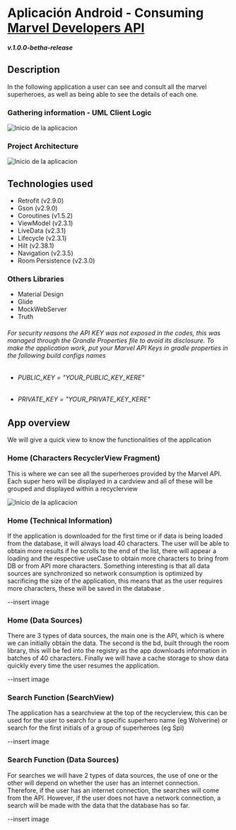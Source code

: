 # Aplicación Android  - Consuming [Marvel Developers API](https://developer.marvel.com/) 
***v.1.0.0-betha-release***

## Description
In the following application a user can see and consult all the marvel superheroes, as well as being able to see the details of each one. 

### Gathering information - UML Client Logic

![Inicio de la aplicacion](https://github.com/essebas/MarvelApp/blob/master/README_IMAGES/MarvelUseCase.png)

### Project Architecture

![Inicio de la aplicacion](https://github.com/essebas/MarvelApp/blob/master/README_IMAGES/MarvelArchitecture.png)

## Technologies used
- Retrofit (v2.9.0)
- Gson (v2.9.0)
- Coroutines (v1.5.2)
- ViewModel (v2.3.1)
- LiveData (v2.3.1)
- Lifecycle (v2.3.1)
- Hilt (v2.38.1)
- Navigation (v2.3.5)
- Room Persistence (v2.3.0)

### Others Libraries
- Material Design
- Glide
- MockWebServer
- Truth

###### *For security reasons the API KEY was not exposed in the codes, this was managed through the Grandle Properties file to avoid its disclosure. To make the application work, put your Marvel API Keys in gradle properties in the following build configs names* #####
- ###### *PUBLIC_KEY = "YOUR_PUBLIC_KEY_KERE"* #####
- ###### *PRIVATE_KEY = "YOUR_PRIVATE_KEY_KERE"* #####

## App overview

We will give a quick view to know the functionalities of the application 

### Home (Characters RecyclerView Fragment)
This is where we can see all the superheroes provided by the Marvel API. Each super hero will be displayed in a cardview and all of these will be grouped and displayed within a recyclerview

![Inicio de la aplicacion](https://github.com/essebas/Last.fm-Application/blob/master/readme-snaps/home.PNG)

### Home (Technical Information)
If the application is downloaded for the first time or if data is being loaded from the database, it will always load 40 characters. The user will be able to obtain more results if he scrolls to the end of the list, there will appear a loading and the respective useCase to obtain more characters to bring from DB or from API more characters. Something interesting is that all data sources are synchronized so network consumption is optimized by sacrificing the size of the application, this means that as the user requires more characters, these will be saved in the database . 

--insert image

### Home (Data Sources)
There are 3 types of data sources, the main one is the API, which is where we can initially obtain the data. The second is the bd, built through the room library, this will be fed into the registry as the app downloads information in batches of 40 characters. Finally we will have a cache storage to show data quickly every time the user resumes the application. 

--insert image

### Search Function (SearchView)
The application has a searchview at the top of the recyclerview, this can be used for the user to search for a specific superhero name (eg Wolverine) or search for the first initials of a group of superheroes (eg Spi) 

--insert image

### Search Function (Data Sources)
For searches we will have 2 types of data sources, the use of one or the other will depend on whether the user has an internet connection. Therefore, if the user has an internet connection, the searches will come from the API. However, if the user does not have a network connection, a search will be made with the data that the database has so far. 

--insert image
